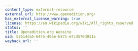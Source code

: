 ```yaml
---
content_type: external-resource
external_url: http://www.openedition.org/
has_external_license_warning: true
license: https://en.wikipedia.org/wiki/All_rights_reserved
status: ''
title: Openedition.org Website
uid: 58514da5-647b-40ae-b871-e7cd570d911a
wayback_url: ''
---
```

